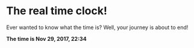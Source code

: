 # The real time clock!

Ever wanted to know what the time is? Well, your journey is about to end!

**The time is Nov 29, 2017, 22:34**